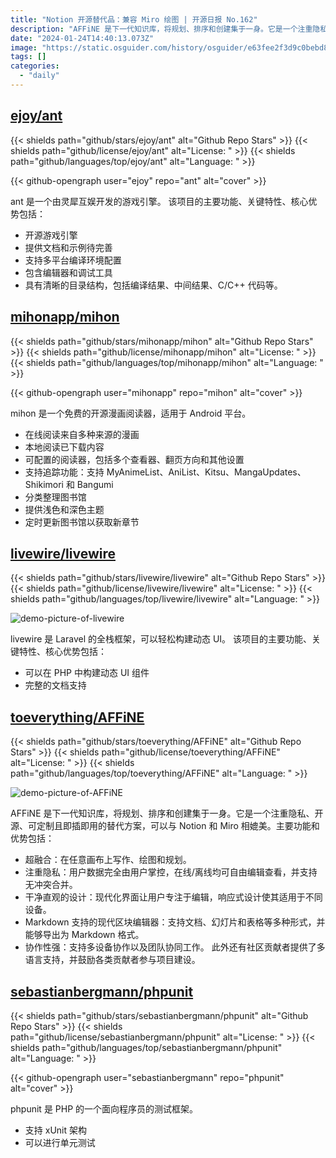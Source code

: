 ```yaml
---
title: "Notion 开源替代品：兼容 Miro 绘图 | 开源日报 No.162"
description: "AFFiNE 是下一代知识库，将规划、排序和创建集于一身。它是一个注重隐私、开源、可定制且即插即用的替代方案，可以与 Notion 和 Miro 相媲美。"
date: "2024-01-24T14:40:13.073Z"
image: "https://static.osguider.com/history/osguider/e63fee2f3d9c0bebd88a1adca3795c94.png"
tags: []
categories:
  - "daily"
---
```


## [ejoy/ant](https://github.com/ejoy/ant)

{{< shields path="github/stars/ejoy/ant" alt="Github Repo Stars" >}} {{< shields path="github/license/ejoy/ant" alt="License: " >}} {{< shields path="github/languages/top/ejoy/ant" alt="Language: " >}}

{{< github-opengraph user="ejoy" repo="ant" alt="cover" >}}

ant 是一个由灵犀互娱开发的游戏引擎。
该项目的主要功能、关键特性、核心优势包括：

- 开源游戏引擎
- 提供文档和示例待完善
- 支持多平台编译环境配置
- 包含编辑器和调试工具
- 具有清晰的目录结构，包括编译结果、中间结果、C/C++ 代码等。
  
## [mihonapp/mihon](https://github.com/mihonapp/mihon)

{{< shields path="github/stars/mihonapp/mihon" alt="Github Repo Stars" >}} {{< shields path="github/license/mihonapp/mihon" alt="License: " >}} {{< shields path="github/languages/top/mihonapp/mihon" alt="Language: " >}}

{{< github-opengraph user="mihonapp" repo="mihon" alt="cover" >}}

mihon 是一个免费的开源漫画阅读器，适用于 Android 平台。

- 在线阅读来自多种来源的漫画
- 本地阅读已下载内容
- 可配置的阅读器，包括多个查看器、翻页方向和其他设置
- 支持追踪功能：支持 MyAnimeList、AniList、Kitsu、MangaUpdates、Shikimori 和 Bangumi
- 分类整理图书馆
- 提供浅色和深色主题
- 定时更新图书馆以获取新章节
  
## [livewire/livewire](https://github.com/livewire/livewire)

{{< shields path="github/stars/livewire/livewire" alt="Github Repo Stars" >}} {{< shields path="github/license/livewire/livewire" alt="License: " >}} {{< shields path="github/languages/top/livewire/livewire" alt="Language: " >}}

![demo-picture-of-livewire](https://static.osguider.com/subject/github/livewire/livewire/4de8e187628a5cef280547b55a49e944.png)

livewire 是 Laravel 的全栈框架，可以轻松构建动态 UI。
该项目的主要功能、关键特性、核心优势包括：

- 可以在 PHP 中构建动态 UI 组件
- 完整的文档支持
  
## [toeverything/AFFiNE](https://github.com/toeverything/AFFiNE)

{{< shields path="github/stars/toeverything/AFFiNE" alt="Github Repo Stars" >}} {{< shields path="github/license/toeverything/AFFiNE" alt="License: " >}} {{< shields path="github/languages/top/toeverything/AFFiNE" alt="Language: " >}}

![demo-picture-of-AFFiNE](https://static.osguider.com/subject/github/toeverything/AFFiNE/df881ce9025d66bf48b69243ab34d8c8.gif)

AFFiNE 是下一代知识库，将规划、排序和创建集于一身。它是一个注重隐私、开源、可定制且即插即用的替代方案，可以与 Notion 和 Miro 相媲美。主要功能和优势包括：

- 超融合：在任意画布上写作、绘图和规划。
- 注重隐私：用户数据完全由用户掌控，在线/离线均可自由编辑查看，并支持无冲突合并。
- 干净直观的设计：现代化界面让用户专注于编辑，响应式设计使其适用于不同设备。
- Markdown 支持的现代区块编辑器：支持文档、幻灯片和表格等多种形式，并能够导出为 Markdown 格式。
- 协作性强：支持多设备协作以及团队协同工作。
此外还有社区贡献者提供了多语言支持，并鼓励各类贡献者参与项目建设。
  
## [sebastianbergmann/phpunit](https://github.com/sebastianbergmann/phpunit)

{{< shields path="github/stars/sebastianbergmann/phpunit" alt="Github Repo Stars" >}} {{< shields path="github/license/sebastianbergmann/phpunit" alt="License: " >}} {{< shields path="github/languages/top/sebastianbergmann/phpunit" alt="Language: " >}}

{{< github-opengraph user="sebastianbergmann" repo="phpunit" alt="cover" >}}

phpunit 是 PHP 的一个面向程序员的测试框架。

- 支持 xUnit 架构
- 可以进行单元测试
  
